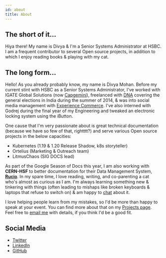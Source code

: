 ```yaml
---
id: about
title: About
---
```


## The short of it...

Hiya there! My name is Divya & I'm a Senior Systems Administrator at HSBC. I am a frequent contributor to several Open source projects, in addition to which I enjoy reading books & playing with my cat. 

## The long form...

Hello! As you already probably know, my name is Divya Mohan. Before my current stint with HSBC as a Senior Systems Administrator, I've worked with IGATE Global Solutions (now [Capgemini](https://www.capgemini.com/in-en/)), freelanced with [DNA](https://www.dnaindia.com/authors/divya-mohan) covering the general elections in India during the summer of 2014, & was into social media management with [Experience Commerce](https://www.experiencecommerce.com/). I've also interned with Godrej during the final year of my Engineering and tweaked an electronic locking system using the iButton.

One cause that I'm very passionate about is great technical documentation (because we have so few of that, rightttt?) and serve various Open source projects in the below capacities:

- Kubernetes (1.19 & 1.20 Release Shadow, k8s storyteller)
- Ortelius (Marketing & Outreach team)
- LitmusChaos (SIG DOCS lead)

As part of the Google Season of Docs this year, I am also working with **CERN-HSF** to better documentation for their Data Management System, [**Rucio**](http://rucio.cern.ch/). In my spare time, I love reading, writing, and co-parenting a cat who's almost as curious as I am. I'm always learning something new & tinkering with things (often leading to mishaps like broken keyboards & laptops that refuse to switch on) & am happy to [chat](https://calendly.com/divya-mohan0209) about it.

I love helping people learn from my mistakes, so I'd be more than happy to speak at your event. You can find more about that on my [Projects page](projects). Feel free to [email me](mailto:divya.mohan0209@gmail.com) with details, if you think I'd be a good fit.

## Social Media

- [Twitter](https://twitter.com/Divya_Mohan02)
- [LinkedIn](https://www.linkedin.com/in/divya-mohan0209/)
- [GitHub](https://github.com/divya-mohan0209)

